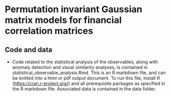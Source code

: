 # Permutation invariant Gaussian matrix models for financial correlation matrices

## Code and data

* Code related to the statistical analysis of the observables, along with anomaly detection and visual similarity analyses, is contained in statistical_observable_analysis.Rmd. This is an R markdown file, and can be knitted into a html or pdf output document. To run this file, install R (https://cran.r-project.org/) and all prerequisite packages as specified in the R markdown file. Associated data is contained in the data folder.


